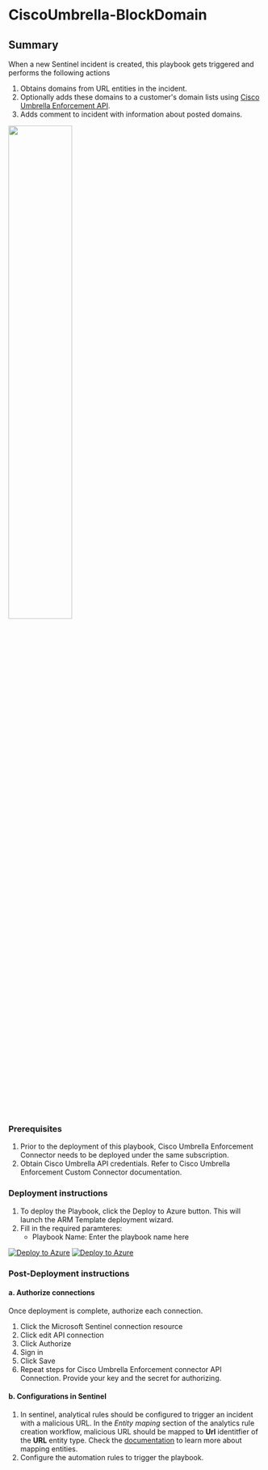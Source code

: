 # CiscoUmbrella-BlockDomain

## Summary

When a new Sentinel incident is created, this playbook gets triggered and performs the following actions

1. Obtains domains from URL entities in the incident.
2. Optionally adds these domains to a customer's domain lists using [Cisco Umbrella Enforcement API](https://developer.cisco.com/docs/cloud-security/#!enforcement-overview/overview).
3. Adds comment to incident with information about posted domains.

<img src="./playbook_screenshot.png" width="50%"/><br>

### Prerequisites

1. Prior to the deployment of this playbook, Cisco Umbrella Enforcement Connector needs to be deployed under the same subscription.
2. Obtain Cisco Umbrella API credentials. Refer to Cisco Umbrella Enforcement Custom Connector documentation.

### Deployment instructions

1. To deploy the Playbook, click the Deploy to Azure button. This will launch the ARM Template deployment wizard.
2. Fill in the required paramteres:
    * Playbook Name: Enter the playbook name here

[![Deploy to Azure](https://aka.ms/deploytoazurebutton)](https://portal.azure.com/#create/Microsoft.Template/uri/https%3A%2F%2Fraw.githubusercontent.com%2FAzure%2FAzure-Sentinel%2Fmaster%2FSolutions%2FCiscoUmbrella%2FPlaybooksk%2FPlaybooks%2FCiscoUmbrella-BlockDomain%2Fazuredeploy.json) [![Deploy to Azure](https://aka.ms/deploytoazuregovbutton)](https://portal.azure.us/#create/Microsoft.Template/uri/https%3A%2F%2Fraw.githubusercontent.com%2FAzure%2FAzure-Sentinel%2Fmaster%2FSolutions%2FCiscoUmbrella%2FPlaybooks%2FPlaybooks%2FCiscoUmbrella-BlockDomain%2Fazuredeploy.json)

### Post-Deployment instructions

#### a. Authorize connections

Once deployment is complete, authorize each connection.

1. Click the Microsoft Sentinel connection resource
2. Click edit API connection
3. Click Authorize
4. Sign in
5. Click Save
6. Repeat steps for Cisco Umbrella Enforcement connector API Connection. Provide your key and the secret for authorizing.

#### b. Configurations in Sentinel

1. In sentinel, analytical rules should be configured to trigger an incident with a malicious URL. In the *Entity maping* section of the analytics rule creation workflow, malicious URL should be mapped to **Url** identitfier of the **URL** entity type. Check the [documentation](https://docs.microsoft.com/en-us/azure/sentinel/map-data-fields-to-entities) to learn more about mapping entities.
2. Configure the automation rules to trigger the playbook.

